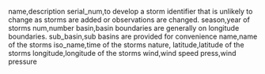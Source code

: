 name,description
serial_num,to develop a storm identifier that is unlikely to change as storms are added or observations are changed.
season,year of storms
num,number 
basin,basin boundaries are generally on longitude boundaries.
sub_basin,sub basins are provided for convenience
name,name of the storms
iso_name,time of the storms
nature,
latitude,latitude of the storms
longitude,longitude of the storms
wind,wind speed
press,wind pressure
